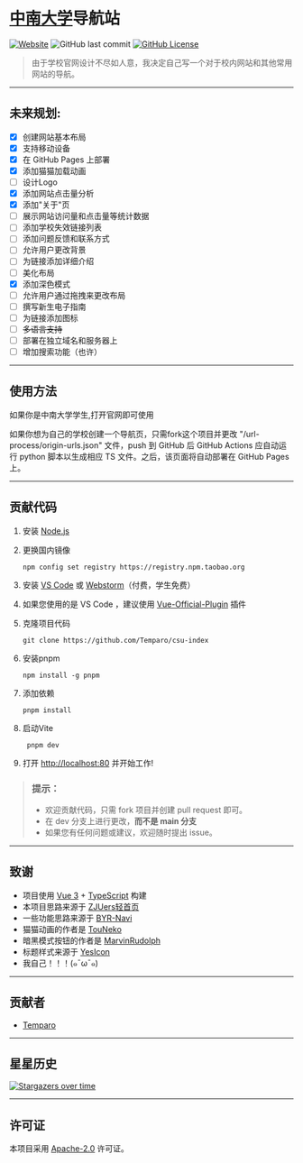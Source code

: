 # [中南大学](https://www.csu.edu.cn/)导航站

[![Website](https://img.shields.io/website?url=https%3A%2F%2Fcsu-index.github.io%2F&up_message=CSU-Index&down_message=Time%20out&style=for-the-badge)](https://csu-index.github.io/)
![GitHub last commit](https://img.shields.io/github/last-commit/Temparo/csu-index?style=for-the-badge)
[![GitHub License](https://img.shields.io/github/license/Temparo/csu-index?style=for-the-badge)](LICENSE)

> 由于学校官网设计不尽如人意，我决定自己写一个对于校内网站和其他常用网站的导航。

---

## 未来规划:

- [x] 创建网站基本布局
- [x] 支持移动设备
- [x] 在 GitHub Pages 上部署
- [x] 添加猫猫加载动画
- [ ] 设计Logo
- [x] 添加网站点击量分析
- [x] 添加"关于"页
- [ ] 展示网站访问量和点击量等统计数据
- [ ] 添加学校失效链接列表
- [ ] 添加问题反馈和联系方式
- [ ] 允许用户更改背景
- [ ] 为链接添加详细介绍
- [ ] 美化布局
- [x] 添加深色模式
- [ ] 允许用户通过拖拽来更改布局
- [ ] 撰写新生电子指南
- [ ] 为链接添加图标
- [ ] ~~多语言支持~~
- [ ] 部署在独立域名和服务器上
- [ ] 增加搜索功能（也许）

---

## 使用方法

如果你是中南大学学生,打开官网即可使用

如果你想为自己的学校创建一个导航页，只需fork这个项目并更改 "/url-process/origin-urls.json" 文件，push 到 GitHub 后 GitHub
Actions 应自动运行 python 脚本以生成相应 TS 文件。之后，该页面将自动部署在 GitHub Pages 上。

---

## 贡献代码

1. 安装 [Node.js](https://nodejs.org/en/download/)

2. 更换国内镜像

    ```shell
    npm config set registry https://registry.npm.taobao.org
    ```

3. 安装 [VS Code](https://code.visualstudio.com/) 或 [Webstorm](https://www.jetbrains.com/webstorm/)（付费，学生免费）

4. 如果您使用的是 VS Code ，建议使用 [Vue-Official-Plugin](https://marketplace.visualstudio.com/items?itemName=Vue.volar)
   插件

5. 克隆项目代码

   ```shell
   git clone https://github.com/Temparo/csu-index
   ```

6. 安装pnpm

   ```shell
   npm install -g pnpm
   ```

7. 添加依赖

   ```shell
   pnpm install
   ```

8. 启动Vite

   ```shell
    pnpm dev
   ```

9. 打开 [http://localhost:80](http://localhost:80) 并开始工作!

> ### 提示：
> - 欢迎贡献代码，只需 fork 项目并创建 pull request 即可。
> - 在 dev 分支上进行更改，**而不是 main 分支**
> - 如果您有任何问题或建议，欢迎随时提出 issue。

---

## 致谢

- 项目使用 [Vue 3](https://vuejs.org/) + [TypeScript](https://www.typescriptlang.org/) 构建
- 本项目思路来源于 [ZJUers轻首页](https://zjuers.com/)
- 一些功能思路来源于 [BYR-Navi](https://github.com/BYR-Navi/BYR-Navi)
- 猫猫动画的作者是 [TouNeko](https://codepen.io/touneko)
- 暗黑模式按钮的作者是 [MarvinRudolph](https://codepen.io/MarvinRudolph)
- 标题样式来源于 [YesIcon](https://yesicon.app/)
- 我自己！！！(๑¯ω¯๑)

---

## 贡献者

- [Temparo](https://github.com/Temparo)

---

## 星星历史

[![Stargazers over time](https://starchart.cc/Temparo/csu-index.svg)](https://starchart.cc/Temparo/csu-index)

---

## 许可证

本项目采用 [Apache-2.0](LICENSE) 许可证。
